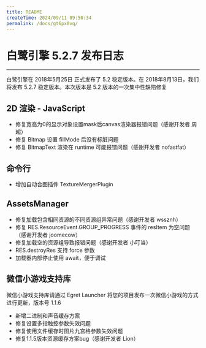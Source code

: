 ```yaml
---
title: README
createTime: 2024/09/11 09:50:34
permalink: /docs/gt6px0vq/
---
```

# 白鹭引擎 5.2.7 发布日志


---


白鹭引擎在 2018年5月25日 正式发布了 5.2 稳定版本。在 2018年8月13日，我们将发布 5.2.7 稳定版本。本次版本是 5.2 版本的一次集中性缺陷修复


## 2D 渲染 - JavaScript 

* 修复宽高为0的显示对象设置mask后canvas渲染器报错问题（感谢开发者 周超）
* 修复 Bitmap 设置 fillMode 后没有标脏问题
* 修复 BitmapText 渲染在 runtime 可能报错问题（感谢开发者 nofastfat）

## 命令行

* 增加自动合图插件 TextureMergerPlugin

## AssetsManager

* 修复加载包含相同资源的不同资源组异常问题（感谢开发者 wssznh）
* 修复 RES.ResourceEvent.GROUP_PROGRESS 事件的 resItem 为空问题（感谢开发者 joomecow）
* 修复加载空的资源组导致报错问题（感谢开发者 小叮当）
* RES.destroyRes 支持 force 参数
* 加载器内部停止使用 await，便于调试

## 微信小游戏支持库

微信小游戏支持库请通过 Egret Launcher 将您的项目发布一次微信小游戏的方式进行更新，版本号 1.1.6

* 新增二进制和声音缓存方案
* 修复设置多指触控参数失效问题
* 修复使用文件缓存时图片九宫格参数失效问题
* 修复1.1.5版本资源缓存方案bug（感谢开发者 Lion）
